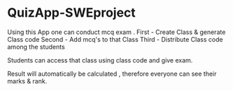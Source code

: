 # QuizApp-SWEproject

Using this App one can conduct mcq exam .
First - Create Class & generate Class code
Second - Add mcq's to that Class
Third - Distribute Class code among the students


Students can access that class using class code and give exam.

Result will automatically be calculated , therefore everyone can see their marks & rank.
